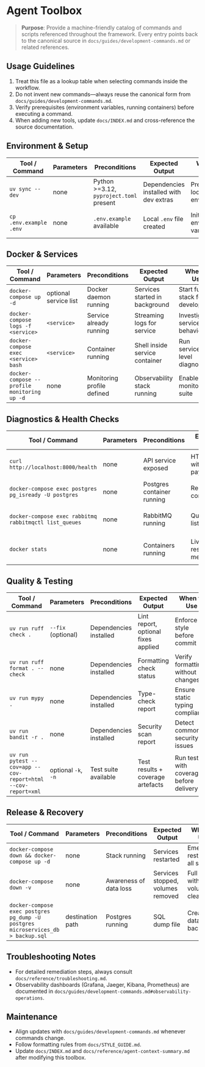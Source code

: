 # Agent Toolbox

> **Purpose**: Provide a machine-friendly catalog of commands and scripts referenced throughout the framework. Every entry points back to the canonical source in `docs/guides/development-commands.md` or related references.

## Usage Guidelines

1. Treat this file as a lookup table when selecting commands inside the workflow.
2. Do not invent new commands—always reuse the canonical form from `docs/guides/development-commands.md`.
3. Verify prerequisites (environment variables, running containers) before executing a command.
4. When adding new tools, update `docs/INDEX.md` and cross-reference the source documentation.

## Environment & Setup

| Tool / Command | Parameters | Preconditions | Expected Output | When to Use | References |
|----------------|------------|---------------|-----------------|-------------|------------|
| `uv sync --dev` | none | Python >=3.12, `pyproject.toml` present | Dependencies installed with dev extras | Prepare local environment | `docs/guides/development-commands.md` ("Package Management") |
| `cp .env.example .env` | none | `.env.example` available | Local `.env` file created | Initialize environment variables | `docs/guides/development-commands.md` ("Configuration and Validation") |

## Docker & Services

| Tool / Command | Parameters | Preconditions | Expected Output | When to Use | References |
|----------------|------------|---------------|-----------------|-------------|------------|
| `docker-compose up -d` | optional service list | Docker daemon running | Services started in background | Start full stack for development | `docs/guides/development-commands.md` ("Docker Compose Operations") |
| `docker-compose logs -f <service>` | `<service>` | Service already running | Streaming logs for service | Investigate service behaviour | `docs/guides/development-commands.md` ("Docker Compose Operations") |
| `docker-compose exec <service> bash` | `<service>` | Container running | Shell inside service container | Run service-level diagnostics | `docs/guides/development-commands.md` ("Docker Compose Operations") |
| `docker-compose --profile monitoring up -d` | none | Monitoring profile defined | Observability stack running | Enable monitoring suite | `docs/guides/development-commands.md` ("Observability Operations") |

## Diagnostics & Health Checks

| Tool / Command | Parameters | Preconditions | Expected Output | When to Use | References |
|----------------|------------|---------------|-----------------|-------------|------------|
| `curl http://localhost:8000/health` | none | API service exposed | HTTP 200 with health payload | Confirm business API availability | `docs/guides/development-commands.md` ("Configuration and Validation") |
| `docker-compose exec postgres pg_isready -U postgres` | none | Postgres container running | Readiness confirmation | Check PostgreSQL health | `docs/guides/development-commands.md` ("Data Service Operations") |
| `docker-compose exec rabbitmq rabbitmqctl list_queues` | none | RabbitMQ running | Queue listing | Inspect broker state | `docs/guides/development-commands.md` ("Observability Operations") |
| `docker stats` | none | Containers running | Live resource metrics | Monitor performance issues | `docs/guides/development-commands.md` ("Troubleshooting Commands") |

## Quality & Testing

| Tool / Command | Parameters | Preconditions | Expected Output | When to Use | References |
|----------------|------------|---------------|-----------------|-------------|------------|
| `uv run ruff check .` | `--fix` (optional) | Dependencies installed | Lint report, optional fixes applied | Enforce style before commit | `docs/guides/development-commands.md` ("Code Quality Commands") |
| `uv run ruff format . --check` | none | Dependencies installed | Formatting check status | Verify formatting without changes | `docs/guides/development-commands.md` ("Code Quality Commands") |
| `uv run mypy .` | none | Dependencies installed | Type-check report | Ensure static typing compliance | `docs/guides/development-commands.md` ("Code Quality Commands") |
| `uv run bandit -r .` | none | Dependencies installed | Security scan report | Detect common security issues | `docs/guides/development-commands.md` ("Code Quality Commands") |
| `uv run pytest --cov=app --cov-report=html --cov-report=xml` | optional `-k`, `-n` | Test suite available | Test results + coverage artefacts | Run tests with coverage before delivery | `docs/guides/development-commands.md` ("Testing Commands") |

## Release & Recovery

| Tool / Command | Parameters | Preconditions | Expected Output | When to Use | References |
|----------------|------------|---------------|-----------------|-------------|------------|
| `docker-compose down && docker-compose up -d` | none | Stack running | Services restarted | Emergency restart of all services | `docs/guides/development-commands.md` ("Emergency Procedures") |
| `docker-compose down -v` | none | Awareness of data loss | Services stopped, volumes removed | Full reset with volume cleanup | `docs/guides/development-commands.md` ("Emergency Procedures") |
| `docker-compose exec postgres pg_dump -U postgres microservices_db > backup.sql` | destination path | Postgres running | SQL dump file | Create database backup | `docs/guides/development-commands.md` ("Emergency Procedures") |

## Troubleshooting Notes

- For detailed remediation steps, always consult `docs/reference/troubleshooting.md`.
- Observability dashboards (Grafana, Jaeger, Kibana, Prometheus) are documented in `docs/guides/development-commands.md#observability-operations`.

## Maintenance

- Align updates with `docs/guides/development-commands.md` whenever commands change.
- Follow formatting rules from `docs/STYLE_GUIDE.md`.
- Update `docs/INDEX.md` and `docs/reference/agent-context-summary.md` after modifying this toolbox.
